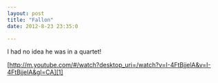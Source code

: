 ```yaml
---
layout: post
title: "Fallon"
date: 2012-8-23 23:35:0

---
```


I had no idea he was in a quartet!

[http://m.youtube.com/#/watch?desktop_uri=/watch?v=I-4FtBjjelA&v=I-4FtBjjelA&gl=CA][1]


   [1]: http://m.youtube.com/#/watch?desktop_uri=/watch?v=I-4FtBjjelA&v=I-4FtBjjelA&gl=CA
